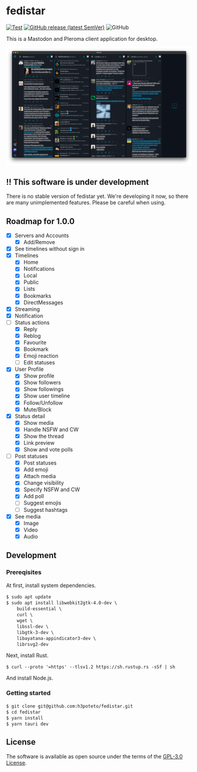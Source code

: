 # fedistar
[![Test](https://github.com/h3poteto/fedistar/actions/workflows/test.yml/badge.svg)](https://github.com/h3poteto/fedistar/actions/workflows/test.yml)
[![GitHub release (latest SemVer)](https://img.shields.io/github/v/release/h3poteto/fedistar)](https://github.com/h3poteto/fedistar/releases)
![GitHub](https://img.shields.io/github/license/h3poteto/fedistar)

This is a Mastodon and Pleroma client application for desktop.

![screenshot](screenshot.png)

## !! This software is under development
There is no stable version of fedistar yet. We're developing it now, so there are many unimplemented features.
Please be careful when using.

## Roadmap for 1.0.0
- [x] Servers and Accounts
    - [x] Add/Remove
- [x] See timelines without sign in
- [x] Timelines
    - [x] Home
    - [x] Notifications
    - [x] Local
    - [x] Public
    - [x] Lists
    - [x] Bookmarks
    - [x] DirectMessages
- [x] Streaming
- [x] Notification
- [ ] Status actions
    - [x] Reply
    - [x] Reblog
    - [x] Favourite
    - [x] Bookmark
    - [x] Emoji reaction
    - [ ] Edit statuses
- [x] User Profile
    - [x] Show profile
    - [x] Show followers
    - [x] Show followings
    - [x] Show user timeline
    - [x] Follow/Unfollow
    - [x] Mute/Block
- [x] Status detail
    - [x] Show media
    - [x] Handle NSFW and CW
    - [x] Show the thread
    - [x] Link preview
    - [x] Show and vote polls
- [ ] Post statuses
    - [x] Post statuses
    - [x] Add emoji
    - [x] Attach media
    - [x] Change visibility
    - [x] Specify NSFW and CW
    - [x] Add poll
    - [ ] Suggest emojis
    - [ ] Suggest hashtags
- [x] See media
    - [x] Image
    - [x] Video
    - [x] Audio

## Development
### Prereqisites
At first, install system dependencies.

```
$ sudo apt update
$ sudo apt install libwebkit2gtk-4.0-dev \
    build-essential \
    curl \
    wget \
    libssl-dev \
    libgtk-3-dev \
    libayatana-appindicator3-dev \
    librsvg2-dev
```

Next, install Rust.

```
$ curl --proto '=https' --tlsv1.2 https://sh.rustup.rs -sSf | sh
```

And install Node.js.

### Getting started

```
$ git clone git@github.com:h3poteto/fedistar.git
$ cd fedistar
$ yarn install
$ yarn tauri dev
```

## License
The software is available as open source under the terms of the [GPL-3.0 License](https://www.gnu.org/licenses/gpl-3.0.en.html).

